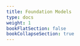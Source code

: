 ```yaml
---
title: Foundation Models
type: docs
weight: 1
bookFlatSection: false
bookCollapseSection: true
---
```



